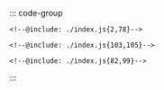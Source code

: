 ::: code-group
```js:line-numbers [JavaScript]
<!--@include: ./index.js{2,78}-->
```

```html:line-numbers [HTML]
<!--@include: ./index.js{103,105}-->
```

```css:line-numbers [index.css]
<!--@include: ./index.js{82,99}-->
```
:::